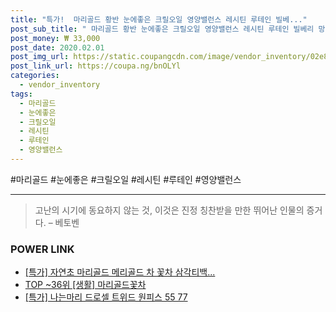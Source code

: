 ```yaml
--- 
title: "특가!  마리골드 황반 눈에좋은 크릴오일 영양밸런스 레시틴 루테인 빌베..." 
post_sub_title: " 마리골드 황반 눈에좋은 크릴오일 영양밸런스 레시틴 루테인 빌베리 망막 헤마토코쿠스 아스타잔틴" 
post_money: ₩ 33,000 
post_date: 2020.02.01 
post_img_url: https://static.coupangcdn.com/image/vendor_inventory/02e8/8f26016d75941203053d3c19e112ccf92b26d1cd0a42f29e25df905f0c12.jpg 
post_link_url: https://coupa.ng/bnOLYl 
categories: 
  - vendor_inventory 
tags: 
  - 마리골드 
  - 눈에좋은 
  - 크릴오일 
  - 레시틴 
  - 루테인 
  - 영양밸런스 
--- 
```

  #마리골드 #눈에좋은 #크릴오일 #레시틴 #루테인 #영양밸런스 
<hr> 

> 고난의 시기에 동요하지 않는 것, 이것은 진정 칭찬받을 만한 뛰어난 인물의 증거다. – 베토벤 


### POWER LINK

* <a href="https://blog.naver.com/an0733/221792497674" target="_blank">[특가] 자연초 마리골드 메리골드 차 꽃차 삼각티백...</a>
* <a href="https://blog.naver.com/an0733/221792297767" target="_blank"> TOP ~36위 [생활] 마리골드꽃차</a>
* <a href="https://blog.naver.com/an0733/221792279342" target="_blank">[특가] 나는마리 드로셀 트위드 원피스 55 77</a>
